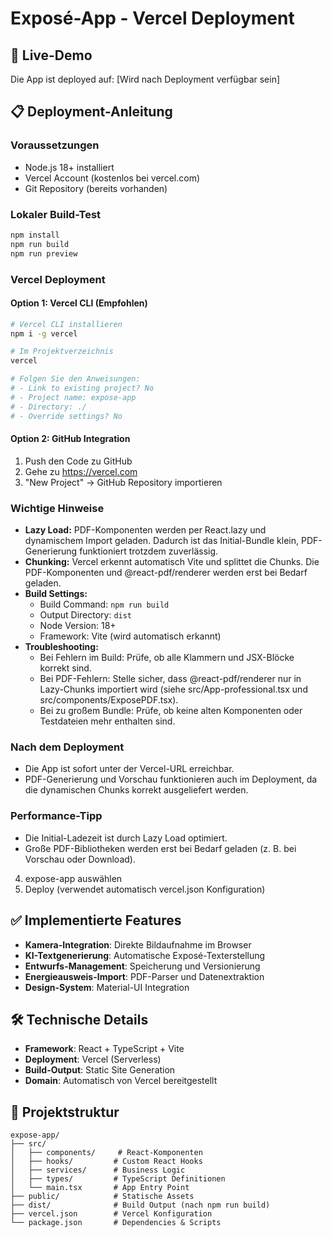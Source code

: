 # Exposé-App - Vercel Deployment

## 🚀 Live-Demo
Die App ist deployed auf: [Wird nach Deployment verfügbar sein]

## 📋 Deployment-Anleitung

### Voraussetzungen
- Node.js 18+ installiert
- Vercel Account (kostenlos bei vercel.com)
- Git Repository (bereits vorhanden)

### Lokaler Build-Test
```bash
npm install
npm run build
npm run preview
```

### Vercel Deployment

#### Option 1: Vercel CLI (Empfohlen)
```bash
# Vercel CLI installieren
npm i -g vercel

# Im Projektverzeichnis
vercel

# Folgen Sie den Anweisungen:
# - Link to existing project? No
# - Project name: expose-app
# - Directory: ./
# - Override settings? No
```

#### Option 2: GitHub Integration
1. Push den Code zu GitHub
2. Gehe zu https://vercel.com
3. "New Project" → GitHub Repository importieren

### Wichtige Hinweise
- **Lazy Load:** PDF-Komponenten werden per React.lazy und dynamischem Import geladen. Dadurch ist das Initial-Bundle klein, PDF-Generierung funktioniert trotzdem zuverlässig.
- **Chunking:** Vercel erkennt automatisch Vite und splittet die Chunks. Die PDF-Komponenten und @react-pdf/renderer werden erst bei Bedarf geladen.
- **Build Settings:**
	- Build Command: `npm run build`
	- Output Directory: `dist`
	- Node Version: 18+
	- Framework: Vite (wird automatisch erkannt)
- **Troubleshooting:**
	- Bei Fehlern im Build: Prüfe, ob alle Klammern und JSX-Blöcke korrekt sind.
	- Bei PDF-Fehlern: Stelle sicher, dass @react-pdf/renderer nur in Lazy-Chunks importiert wird (siehe src/App-professional.tsx und src/components/ExposePDF.tsx).
	- Bei zu großem Bundle: Prüfe, ob keine alten Komponenten oder Testdateien mehr enthalten sind.

### Nach dem Deployment
- Die App ist sofort unter der Vercel-URL erreichbar.
- PDF-Generierung und Vorschau funktionieren auch im Deployment, da die dynamischen Chunks korrekt ausgeliefert werden.

### Performance-Tipp
- Die Initial-Ladezeit ist durch Lazy Load optimiert.
- Große PDF-Bibliotheken werden erst bei Bedarf geladen (z. B. bei Vorschau oder Download).
4. expose-app auswählen
5. Deploy (verwendet automatisch vercel.json Konfiguration)

## ✅ Implementierte Features

- **Kamera-Integration**: Direkte Bildaufnahme im Browser
- **KI-Textgenerierung**: Automatische Exposé-Texterstellung  
- **Entwurfs-Management**: Speicherung und Versionierung
- **Energieausweis-Import**: PDF-Parser und Datenextraktion
- **Design-System**: Material-UI Integration

## 🛠 Technische Details

- **Framework**: React + TypeScript + Vite
- **Deployment**: Vercel (Serverless)
- **Build-Output**: Static Site Generation
- **Domain**: Automatisch von Vercel bereitgestellt

## 📁 Projektstruktur
```
expose-app/
├── src/
│   ├── components/     # React-Komponenten
│   ├── hooks/         # Custom React Hooks
│   ├── services/      # Business Logic
│   ├── types/         # TypeScript Definitionen
│   └── main.tsx       # App Entry Point
├── public/            # Statische Assets
├── dist/              # Build Output (nach npm run build)
├── vercel.json        # Vercel Konfiguration
└── package.json       # Dependencies & Scripts
```